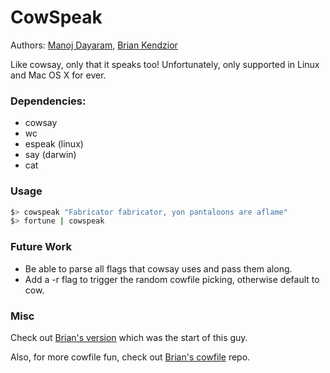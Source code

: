 CowSpeak
========

Authors: [Manoj Dayaram](https://github.com/mdayaram), [Brian Kendzior](https://github.com/bkendzior)

Like cowsay, only that it speaks too!  Unfortunately, only supported in Linux and Mac OS X for ever.

### Dependencies:

 * cowsay
 * wc
 * espeak (linux)
 * say (darwin)
 * cat


### Usage

``` bash
$> cowspeak "Fabricator fabricator, yon pantaloons are aflame" 
$> fortune | cowspeak
```


### Future Work

* Be able to parse all flags that cowsay uses and pass them along.
* Add a -r flag to trigger the random cowfile picking, otherwise default to cow.


### Misc

Check out [Brian's version](https://github.com/bkendzior/briangle-bashrc/blob/master/.bashrc#L86) which was the start of this guy.

Also, for more cowfile fun, check out [Brian's cowfile](https://github.com/bkendzior/cowfiles) repo.
